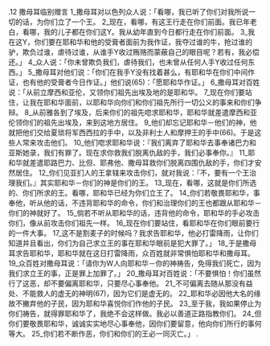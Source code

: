 .12 
撒母耳临别赠言 
1_撒母耳对以色列众人说：「看哪，我已听了你们对我所说一切的话，为你们立了一个王。 2_现在，看哪，有这王行走在你们前面。我已年老白，看哪，我的儿子都在你们这Y。我从幼年直到今日都行走在你们前面。 3_我在这Y，你们要在耶和华和他的受膏者面前为我作证，我夺过谁的牛，抢过谁的驴，欺负过谁，虐待过谁，从谁手Y收过贿赂而蒙蔽自己的眼目呢？若有，我必偿还。」 4_众人说：「你未曾欺负我们，虐待我们，也未曾从任何人手Y收过任何东西。」 5_撒母耳对他们说：「你们在我手Y没有找着甚么，有耶和华在你们中间作证，也有他的受膏者今日作证。」他们说(65)：「愿耶和华作证。」 
6_撒母耳对百姓说：「从前立摩西和亚伦，又领你们祖先出埃及地的是耶和华。 7_现在你们要站住，让我在耶和华面前，以耶和华向你们和你们祖先所行一切公义的事来和你们争辩。 8_从前雅各到了埃及，后来你们的祖先唿求耶和华，耶和华就差遣摩西和亚伦领你们的祖先出埃及，来到这地方居住。 9_他们却忘记耶和华－他们的神，他就把他们交给夏琐将军西西拉的手中，以及非利士人和摩押王的手中(66)。于是这些人常来攻击他们。 10_他们唿求耶和华说：『我们离弃了耶和华去事奉诸巴力和亚斯她录，我们有罪了。现在求你救我们脱离仇敌的手，我们必事奉你。』 11_耶和华就差遣耶路巴力、比但、耶弗他、撒母耳救你们脱离四围仇敌的手，你们才安然居住。 12_你们见亚扪人的王拿辖来攻击你们，就对我说：『不，要有一个王治理我们。』其实耶和华－你们的神是你们的王。 13_现在，看哪，这就是你们所选的、你们所求的王。看哪，耶和华已经为你们立王了。 14_你们若敬畏耶和华，事奉他，听从他的话，不违背耶和华的命令，你们和治理你们的王也都跟从耶和华－你们的神就好了。 15_倘若不听从耶和华的话，违背他的命令，耶和华的手必攻击你们，像从前攻击你们祖先一样。 16_现在你们要站住，看耶和华在你们眼前要行的一件大事。 17_这不是割麦子的时候吗？我求告耶和华，他必打雷降雨，让你们知道并且看出，你们为自己求立王的事在耶和华眼前是犯大罪了。」 18_于是撒母耳求告耶和华，耶和华就在这日打雷降雨，众百姓就非常惧怕耶和华和撒母耳。 
19_众百姓对撒母耳说：「请你为W人向耶和华－你的神祷告，免得我们死亡，因为我们求立王的事，正是罪上加罪了。」 20_撒母耳对百姓说：「不要惧怕！你们虽然行了这恶，却不要偏离耶和华，只要尽心事奉他。 21_不可偏离去随从那没有益处、不能救人的虚无的神明(67)，因为它们是虚无的。 22_耶和华必因他大名的缘故不撇弃他的子民，因为耶和华喜悦你们作他的子民。 23_至于我，我如果停止为你们祷告，就得罪耶和华了，我绝不会这样做。我必以善道正路指教你们。 24_但你们要敬畏耶和华，诚诚实实地尽心事奉他，因你们要留意，他向你们所行的事何等大。 25_你们若不断作恶，你们和你们的王必一同灭亡。」 
 .